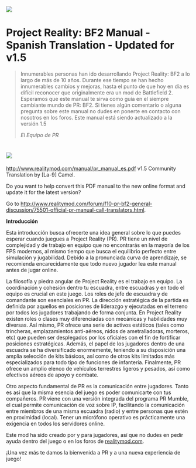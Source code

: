# ![](/assets/PR_v1_Logo.png)

# **Project Reality: BF2 Manual - Spanish Translation - Updated for v1.5**

> Innumerables personas han ido desarrollando Project Reality: BF2 a lo largo de más de 10 años. Durante ese tiempo se han hecho innumerables cambios y mejoras, hasta el punto de que hoy en día es difícil reconocer que originalmente era un mod de Battlefield 2. Esperamos que este manual te sirva como guía en el siempre cambiante mundo de PR: BF2. Si tienes algún comentario o alguna pregunta sobre este manual no dudes en ponerte en contacto con nosotros en los foros. Este manual está siendo actualizado a la versión 1.5
>
> _El Equipo de PR_

# ![](/assets/flag.png)
http://www.realitymod.com/manual/pr_manual_es.pdf
v1.5 Community Translation by [La-9] Camel.

Do you want to help convert this PDF manual to the new online format and update it for the latest version? 

Go to http://www.realitymod.com/forum/f10-pr-bf2-general-discussion/75501-official-pr-manual-call-translators.html.

**Introducción**

Esta introducción busca ofrecerte una idea general sobre lo que puedes esperar cuando juegues a Project Reality (PR). PR tiene un nivel de complejidad y de trabajo en equipo que no encontrarás en la mayoría de los FPS modernos, al mismo tiempo que busca el equilibrio perfecto entre simulación y jugabilidad. Debido a la pronunciada curva de aprendizaje, se recomienda encarecidamente que todo nuevo jugador lea este manual antes de jugar online.

La filosofía y piedra angular de Project Reality es el trabajo en equipo. La coordinación y cohesión dentro tu escuadra, entre escuadras y en todo el equipo es crucial en este juego. Los roles de jefe de escuadra y de comandante son esenciales en PR. La dirección estratégica de la partida es definida por aquellos en posiciones de liderazgo y ejecutadas en el terreno por todos los jugadores trabajando de forma conjunta. En Project Reality existen roles o clases muy diferenciadas con mecánicas y habilidades muy diversas. Así mismo, PR ofrece una serie de activos estáticos (tales como trincheras, emplazamientos anti-aéreos, nidos de ametralladoras, morteros, etc) que pueden ser desplegados por los oficiales con el fin de fortificar posiciones estratégicas. Además, el papel de los jugadores dentro de una escuadra se ha diversificado enormemente, teniendo a su disposición una amplia selección de kits básicos, así como de otros kits limitados más especializados para todo tipo de funciones de infantería. Finalmente, PR ofrece un amplio elenco de vehículos terrestres ligeros y pesados, así como efectivos aéreos de apoyo y combate.

Otro aspecto fundamental de PR es la comunicación entre jugadores. Tanto es así que la misma esencia del juego es poder comunicarte con tus compañeros. PR viene con una versión integrada del programa PR Mumble, el cual permite comunicación de voz sobre IP, facilitando la comunicación entre miembros de una misma escuadra (radio) y entre personas que estén en proximidad (local). Tener un micrófono operativo es prácticamente una exigencia en todos los servidores online.

Este mod ha sido creado por y para jugadores, así que no dudes en pedir ayuda dentro del juego o en los foros de [realitymod.com](http://www.realitymod.com/forum/f360-general-technical-support).

¡Una vez más te damos la bienvenida a PR y a una nueva experiencia de juego!
